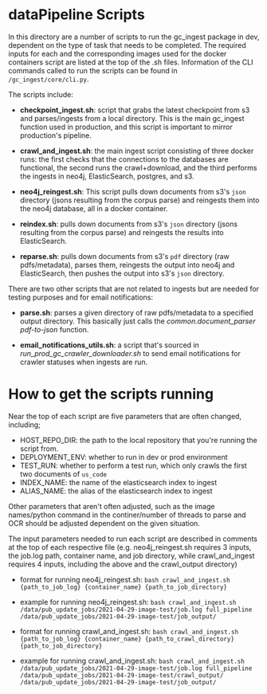 # dataPipeline Scripts
In this directory are a number of scripts to run the gc_ingest package 
in dev, dependent on the type of task that needs to be completed. The
required inputs for each and the corresponding images used for the docker 
containers script are listed at the top of the .sh files. Information 
of the CLI commands called to run the scripts can be found in 
`/gc_ingest/core/cli.py`.

The scripts include:
* **checkpoint_ingest.sh**: script that grabs the latest checkpoint from 
  s3 and parses/ingests from a local directory. This is the main 
  gc_ingest function used in production, and this script is important 
  to mirror production's pipeline.
  

* **crawl_and_ingest.sh**: the main ingest script consisting of three docker runs: 
  the first checks that the connections to the databases are 
  functional, the second runs the crawl+download, and the third performs
  the ingests in neo4j, ElasticSearch, postgres, and s3.
  

* **neo4j_reingest.sh**: This script pulls down documents from s3's `json` directory
  (jsons resulting from the corpus parse) and reingests them into 
  the neo4j database, all in a docker container.  
  

* **reindex.sh**: pulls down documents from s3's `json` directory
  (jsons resulting from the corpus parse) and reingests the results 
  into ElasticSearch.
  

* **reparse.sh**: pulls down documents from s3's `pdf` directory 
  (raw pdfs/metadata), parses them, reingests the output into neo4j and
  ElasticSearch, then pushes the output into s3's `json` directory.
  
There are two other scripts that are not related to ingests but are needed
for testing purposes and for email notifications:

* **parse.sh**: parses a given directory of raw pdfs/metadata to a specified
  output directory. This basically just calls the _common.document_parser pdf-to-json_ function.
  

* **email_notifications_utils.sh**: a script that's sourced in _run_prod_gc_crawler_downloader.sh_
  to send email notifications for crawler statuses when ingests are run.
  
# How to get the scripts running
Near the top of each script are five parameters that are often changed, including;
* HOST_REPO_DIR: the path to the local repository that you're running the script
  from. 
* DEPLOYMENT_ENV: whether to run in dev or prod environment
* TEST_RUN: whether to perform a test run, which only crawls the first
  two documents of `us_code`
* INDEX_NAME: the name of the elasticsearch index to ingest 
* ALIAS_NAME: the alias of the elasticsearch index to ingest

Other parameters that aren't often adjusted, such as the image names/python
command in the continer/number of threads to parse and OCR should be 
adjusted dependent on the given situation.

The input parameters needed to run each script are described in comments
at the top of each respective file (e.g. neo4j_reingest.sh requires 3 inputs,
the job.log path, container name, and job directory, while crawl_and_ingest requires
4 inputs, including the above and the crawl_output directory)

* format for running neo4j_reingest.sh: `bash crawl_and_ingest.sh {path_to_job_log} {container_name}
  {path_to_job_directory}`
  
* example for running neo4j_reingest.sh: `bash crawl_and_ingest.sh /data/pub_update_jobs/2021-04-29-image-test/job.log full_pipeline /data/pub_update_jobs/2021-04-29-image-test/job_output/`


* format for running crawl_and_ingest.sh: `bash crawl_and_ingest.sh {path_to_job_log} {container_name} {path_to_crawl_directory}
  {path_to_job_directory}`

* example for running crawl_and_ingest.sh: `bash crawl_and_ingest.sh /data/pub_update_jobs/2021-04-29-image-test/job.log full_pipeline /data/pub_update_jobs/2021-04-29-image-test/crawl_output/ /data/pub_update_jobs/2021-04-29-image-test/job_output/`

